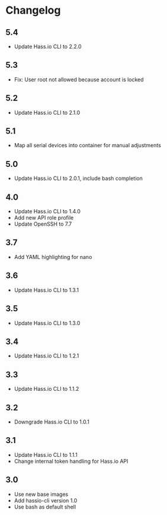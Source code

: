 # Changelog

## 5.4
- Update Hass.io CLI to 2.2.0

## 5.3
- Fix: User root not allowed because account is locked

## 5.2
- Update Hass.io CLI to 2.1.0

## 5.1
- Map all serial devices into container for manual adjustments

## 5.0
- Update Hass.io CLI to 2.0.1, include bash completion

## 4.0
- Update Hass.io CLI to 1.4.0
- Add new API role profile
- Update OpenSSH to 7.7

## 3.7
- Add YAML highlighting for nano

## 3.6
- Update Hass.io CLI to 1.3.1

## 3.5
- Update Hass.io CLI to 1.3.0

## 3.4
- Update Hass.io CLI to 1.2.1

## 3.3
- Update Hass.io CLI to 1.1.2

## 3.2
- Downgrade Hass.io CLI to 1.0.1

## 3.1
- Update Hass.io CLI to 1.1.1
- Change internal token handling for Hass.io API

## 3.0
- Use new base images
- Add hassio-cli version 1.0
- Use bash as default shell
